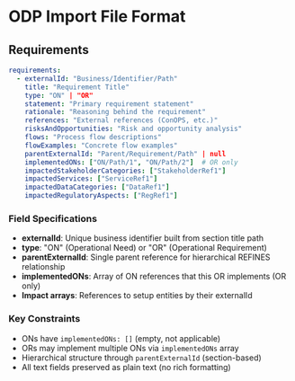 # ODP Import File Format

## Requirements 

```yaml
requirements:
  - externalId: "Business/Identifier/Path"
    title: "Requirement Title"
    type: "ON" | "OR"
    statement: "Primary requirement statement"
    rationale: "Reasoning behind the requirement"
    references: "External references (ConOPS, etc.)"
    risksAndOpportunities: "Risk and opportunity analysis"
    flows: "Process flow descriptions"
    flowExamples: "Concrete flow examples"
    parentExternalId: "Parent/Requirement/Path" | null
    implementedONs: ["ON/Path/1", "ON/Path/2"]  # OR only
    impactedStakeholderCategories: ["StakeholderRef1"]
    impactedServices: ["ServiceRef1"]
    impactedDataCategories: ["DataRef1"]
    impactedRegulatoryAspects: ["RegRef1"]
```

### Field Specifications
- **externalId**: Unique business identifier built from section title path
- **type**: "ON" (Operational Need) or "OR" (Operational Requirement)
- **parentExternalId**: Single parent reference for hierarchical REFINES relationship
- **implementedONs**: Array of ON references that this OR implements (OR only)
- **Impact arrays**: References to setup entities by their externalId

### Key Constraints
- ONs have `implementedONs: []` (empty, not applicable)
- ORs may implement multiple ONs via `implementedONs` array
- Hierarchical structure through `parentExternalId` (section-based)
- All text fields preserved as plain text (no rich formatting)
